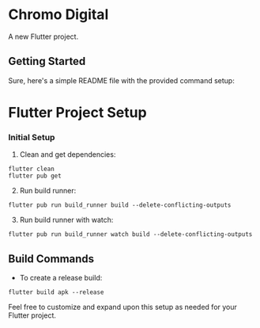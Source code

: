 # Chromo Digital

A new Flutter project.

## Getting Started

Sure, here's a simple README file with the provided command setup:

# Flutter Project Setup

### Initial Setup

1. Clean and get dependencies:
 ```
flutter clean
flutter pub get
```

2. Run build runner:
```
flutter pub run build_runner build --delete-conflicting-outputs
```

3. Run build runner with watch:

```
flutter pub run build_runner watch build --delete-conflicting-outputs
```

## Build Commands

- To create a release build:
```
flutter build apk --release
```

Feel free to customize and expand upon this setup as needed for your Flutter project.
